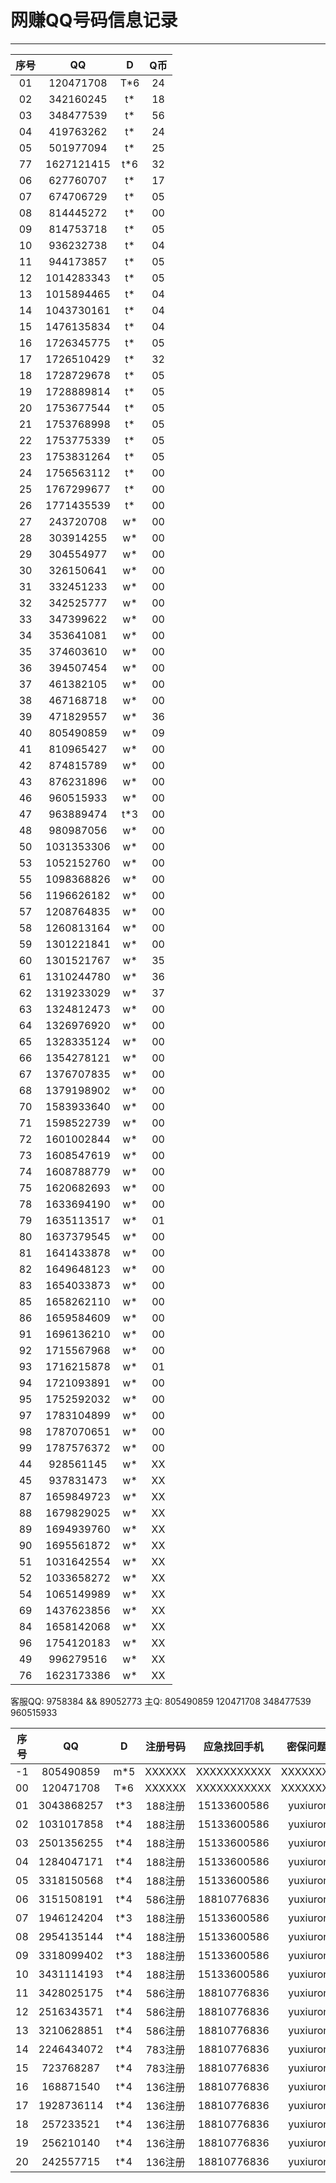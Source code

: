 # 网赚QQ号码信息记录
---

| 序号 |    QQ     |  D  | Q币|
|:---:|:---------:|:---:|:--:|
| 01 | 120471708  | T*6 | 24 |
| 02 | 342160245  | t*  | 18 |
| 03 | 348477539  | t*  | 56 |
| 04 | 419763262  | t*  | 24 |
| 05 | 501977094  | t*  | 25 |
| 77 | 1627121415 | t*6 | 32 |
| 06 | 627760707  | t*  | 17 |
| 07 | 674706729  | t*  | 05 |
| 08 | 814445272  | t*  | 00 |
| 09 | 814753718  | t*  | 05 |
| 10 | 936232738  | t*  | 04 |
| 11 | 944173857  | t*  | 05 |
| 12 | 1014283343 | t*  | 05 |
| 13 | 1015894465 | t*  | 04 |
| 14 | 1043730161 | t*  | 04 |
| 15 | 1476135834 | t*  | 04 |
| 16 | 1726345775 | t*  | 05 |
| 17 | 1726510429 | t*  | 32 |
| 18 | 1728729678 | t*  | 05 |
| 19 | 1728889814 | t*  | 05 |
| 20 | 1753677544 | t*  | 05 |
| 21 | 1753768998 | t*  | 05 |
| 22 | 1753775339 | t*  | 05 |
| 23 | 1753831264 | t*  | 05 |
| 24 | 1756563112 | t*  | 00 |
| 25 | 1767299677 | t*  | 00 |
| 26 | 1771435539 | t*  | 00 |
| 27 | 243720708  | w*  | 00 |
| 28 | 303914255  | w*  | 00 |
| 29 | 304554977  | w*  | 00 |
| 30 | 326150641  | w*  | 00 |
| 31 | 332451233  | w*  | 00 |
| 32 | 342525777  | w*  | 00 |
| 33 | 347399622  | w*  | 00 |
| 34 | 353641081  | w*  | 00 |
| 35 | 374603610  | w*  | 00 |
| 36 | 394507454  | w*  | 00 |
| 37 | 461382105  | w*  | 00 |
| 38 | 467168718  | w*  | 00 |
| 39 | 471829557  | w*  | 36 |
| 40 | 805490859  | w*  | 09 |
| 41 | 810965427  | w*  | 00 |
| 42 | 874815789  | w*  | 00 |
| 43 | 876231896  | w*  | 00 |
| 46 | 960515933  | w*  | 00 |
| 47 | 963889474  | t*3 | 00 |
| 48 | 980987056  | w*  | 00 |
| 50 | 1031353306 | w*  | 00 |
| 53 | 1052152760 | w*  | 00 |
| 55 | 1098368826 | w*  | 00 |
| 56 | 1196626182 | w*  | 00 |
| 57 | 1208764835 | w*  | 00 |
| 58 | 1260813164 | w*  | 00 |
| 59 | 1301221841 | w*  | 00 |
| 60 | 1301521767 | w*  | 35 |
| 61 | 1310244780 | w*  | 36 |
| 62 | 1319233029 | w*  | 37 |
| 63 | 1324812473 | w*  | 00 |
| 64 | 1326976920 | w*  | 00 |
| 65 | 1328335124 | w*  | 00 |
| 66 | 1354278121 | w*  | 00 |
| 67 | 1376707835 | w*  | 00 |
| 68 | 1379198902 | w*  | 00 |
| 70 | 1583933640 | w*  | 00 |
| 71 | 1598522739 | w*  | 00 |
| 72 | 1601002844 | w*  | 00 |
| 73 | 1608547619 | w*  | 00 |
| 74 | 1608788779 | w*  | 00 |
| 75 | 1620682693 | w*  | 00 |
| 78 | 1633694190 | w*  | 00 |
| 79 | 1635113517 | w*  | 01 |
| 80 | 1637379545 | w*  | 00 |
| 81 | 1641433878 | w*  | 00 |
| 82 | 1649648123 | w*  | 00 |
| 83 | 1654033873 | w*  | 00 |
| 85 | 1658262110 | w*  | 00 |
| 86 | 1659584609 | w*  | 00 |
| 91 | 1696136210 | w*  | 00 |
| 92 | 1715567968 | w*  | 00 |
| 93 | 1716215878 | w*  | 01 |
| 94 | 1721093891 | w*  | 00 |
| 95 | 1752592032 | w*  | 00 |
| 97 | 1783104899 | w*  | 00 |
| 98 | 1787070651 | w*  | 00 |
| 99 | 1787576372 | w*  | 00 |
| 44 | 928561145  | w*  | XX |
| 45 | 937831473  | w*  | XX |
| 87 | 1659849723 | w*  | XX |
| 88 | 1679829025 | w*  | XX |
| 89 | 1694939760 | w*  | XX |
| 90 | 1695561872 | w*  | XX |
| 51 | 1031642554 | w*  | XX |
| 52 | 1033658272 | w*  | XX |
| 54 | 1065149989 | w*  | XX |
| 69 | 1437623856 | w*  | XX |
| 84 | 1658142068 | w*  | XX |
| 96 | 1754120183 | w*  | XX |
| 49 | 996279516  | w*  | XX |
| 76 | 1623173386 | w*  | XX |
客服QQ: 9758384 && 89052773 主Q: 805490859   120471708   348477539   960515933

 
| 序号 |    QQ    |  D  | 注册号码 | 应急找回手机 |  密保问题一 |  密保问题二  | 密保三 | 涨乐财富通账号 |
|:---:|:---------:|:---:|:------:|:-----------:|:----------:|:----------:|:------:|:------------:|
| -1 | 805490859  | m*5 | XXXXXX | XXXXXXXXXXX | XXXXXXXXX | XXXXXXXXXXX | XXXXXX | 18810776836 |
| 00 | 120471708  | T*6 | XXXXXX | XXXXXXXXXXX | XXXXXXXXX | XXXXXXXXXXX | XXXXXX | 15133600586 |
| 01 | 3043868257 | t*3 | 188注册 | 15133600586 | yuxiurong | wanghecheng | liudan | 15133606783 |
| 02 | 1031017858 | t*4 | 188注册 | 15133600586 | yuxiurong | wanghecheng | liudan | 13671278480 |
| 03 | 2501356255 | t*4 | 188注册 | 15133600586 | yuxiurong | wanghecheng | liudan | 13231879198 |
| 04 | 1284047171 | t*4 | 188注册 | 15133600586 | yuxiurong | wanghecheng | liudan | 18631899820 |
| 05 | 3318150568 | t*4 | 188注册 | 15133600586 | yuxiurong | wanghecheng | liudan | 13643187337 |
| 06 | 3151508191 | t*4 | 586注册 | 18810776836 | yuxiurong | wanghecheng | liudan | 13784885291 |
| 07 | 1946124204 | t*3 | 188注册 | 15133600586 | yuxiurong | wanghecheng | liudan | 15633185530 |
| 08 | 2954135144 | t*4 | 188注册 | 15133600586 | yuxiurong | wanghecheng | liudan | 18932815291 |
| 09 | 3318099402 | t*3 | 188注册 | 15133600586 | yuxiurong | wanghecheng | liudan | 13439006450 |
| 10 | 3431114193 | t*4 | 188注册 | 15133600586 | yuxiurong | wanghecheng | liudan | 15003280266 |
| 11 | 3428025175 | t*4 | 586注册 | 18810776836 | yuxiurong | wanghecheng | liudan | 13784844459 |
| 12 | 2516343571 | t*4 | 586注册 | 18810776836 | yuxiurong | wanghecheng | liudan |  |
| 13 | 3210628851 | t*4 | 586注册 | 18810776836 | yuxiurong | wanghecheng | liudan |  |
| 14 | 2246434072 | t*4 | 783注册 | 18810776836 | yuxiurong | wanghecheng | liudan |  |
| 15 | 723768287  | t*4 | 783注册 | 18810776836 | yuxiurong | wanghecheng | liudan |  |
| 16 | 168871540  | t*4 | 136注册 | 18810776836 | yuxiurong | wanghecheng | liudan |  |
| 17 | 1928736114 | t*4 | 136注册 | 18810776836 | yuxiurong | wanghecheng | liudan |  |
| 18 | 257233521  | t*4 | 136注册 | 18810776836 | yuxiurong | wanghecheng | liudan |  |
| 19 | 256210140  | t*4 | 136注册 | 18810776836 | yuxiurong | wanghecheng | liudan |  |
| 20 | 242557715  | t*4 | 136注册 | 18810776836 | yuxiurong | wanghecheng | liudan |  |
